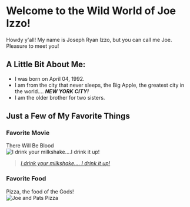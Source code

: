 # Welcome to the Wild World of Joe Izzo!
Howdy y'all! My name is Joseph Ryan Izzo, but you can call me Joe. Pleasure to meet you!

## A Little Bit About Me:
* I was born on April 04, 1992.
* I am from the city that never sleeps, the Big Apple, the greatest city in the world.... ***NEW YORK CITY!***
* I am the older brother for two sisters.

## Just a Few of My Favorite Things

### Favorite Movie
There Will Be Blood  
![I drink your milkshake....I drink it up!](https://coubsecure-s.akamaihd.net/get/b51/p/coub/simple/cw_timeline_pic/bbc4895d973/f57b645b4d9e8069e7e02/med_1481311637_image.jpg)  
> [*I drink your milkshake.... I drink it up!*](https://www.youtube.com/watch?v=a5d9BrLN5K4)

### Favorite Food
Pizza, the food of the Gods!  
![Joe and Pats Pizza](https://encrypted-tbn0.gstatic.com/images?q=tbn%3AANd9GcSjyiePGCXWqBxsSZN9diPPKHk2LHyPLWMrtEKvtO5hG6luj7wQ&usqp=CAU)